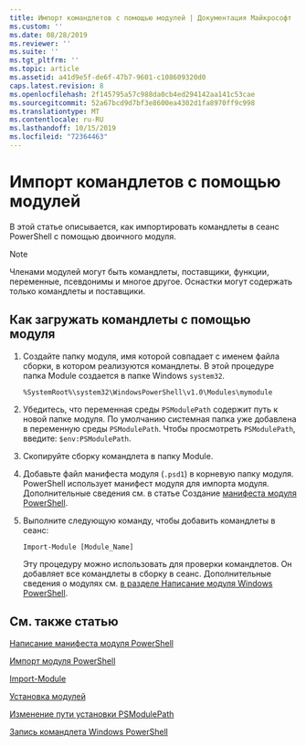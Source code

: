 ```yaml
---
title: Импорт командлетов с помощью модулей | Документация Майкрософт
ms.custom: ''
ms.date: 08/28/2019
ms.reviewer: ''
ms.suite: ''
ms.tgt_pltfrm: ''
ms.topic: article
ms.assetid: a41d9e5f-de6f-47b7-9601-c108609320d0
caps.latest.revision: 8
ms.openlocfilehash: 2f145795a57c988da0cb4ed294142aa141c53cae
ms.sourcegitcommit: 52a67bcd9d7bf3e8600ea4302d1fa8970ff9c998
ms.translationtype: MT
ms.contentlocale: ru-RU
ms.lasthandoff: 10/15/2019
ms.locfileid: "72364463"
---
```

# <a name="how-to-import-cmdlets-using-modules"></a>Импорт командлетов с помощью модулей

В этой статье описывается, как импортировать командлеты в сеанс PowerShell с помощью двоичного модуля.

> [!NOTE]
> Членами модулей могут быть командлеты, поставщики, функции, переменные, псевдонимы и многое другое. Оснастки могут содержать только командлеты и поставщики.

## <a name="how-to-load-cmdlets-using-a-module"></a>Как загружать командлеты с помощью модуля

1. Создайте папку модуля, имя которой совпадает с именем файла сборки, в котором реализуются командлеты. В этой процедуре папка Module создается в папке Windows `system32`.

   `%SystemRoot%\system32\WindowsPowerShell\v1.0\Modules\mymodule`

1. Убедитесь, что переменная среды `PSModulePath` содержит путь к новой папке модуля. По умолчанию системная папка уже добавлена в переменную среды `PSModulePath`. Чтобы просмотреть `PSModulePath`, введите: `$env:PSModulePath`.

1. Скопируйте сборку командлета в папку Module.

1. Добавьте файл манифеста модуля (`.psd1`) в корневую папку модуля. PowerShell использует манифест модуля для импорта модуля. Дополнительные сведения см. в статье Создание [манифеста модуля PowerShell](../module/how-to-write-a-powershell-module-manifest.md).

1. Выполните следующую команду, чтобы добавить командлеты в сеанс:

   `Import-Module [Module_Name]`

   Эту процедуру можно использовать для проверки командлетов. Он добавляет все командлеты в сборку в сеанс. Дополнительные сведения о модулях см. [в разделе Написание модуля Windows PowerShell](../module/writing-a-windows-powershell-module.md).

## <a name="see-also"></a>См. также статью

[Написание манифеста модуля PowerShell](../module/how-to-write-a-powershell-module-manifest.md)

[Импорт модуля PowerShell](../module/importing-a-powershell-module.md)

[Import-Module](/powershell/module/Microsoft.PowerShell.Core/Import-Module)

[Установка модулей](../module/installing-a-powershell-module.md)

[Изменение пути установки PSModulePath](../module/modifying-the-psmodulepath-installation-path.md)

[Запись командлета Windows PowerShell](./writing-a-windows-powershell-cmdlet.md)

